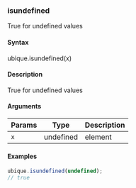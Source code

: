 ### isundefined

True for undefined values


#### Syntax

ubique.isundefined(x)


#### Description

True for undefined values  



#### Arguments

|Params|Type|Description
|---------|----|-----------
|`x` | undefined | element


#### Examples

```js
ubique.isundefined(undefined);
// true
```

